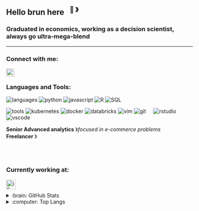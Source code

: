 ## Hello brun here &nbsp;&nbsp;<sup>👾 &#12299;

### Graduated in economics, working as a decision scientist, always go ultra-mega-blend
----

### Connect with me:

[<img align="left" alt="brnohs | LinkedIn" width="22px" src="https://cdn.jsdelivr.net/npm/simple-icons@v3/icons/linkedin.svg" />][linkedin]

[linkedin]: https://www.linkedin.com/in/bruno-schock-7b67356a/

<br />

### Languages and Tools:

![languages](https://img.shields.io/static/v1?label=&message=languages:&color=555&style=flat-square)
![python](https://img.shields.io/static/v1?logo=python&label=&message=python&color=111&logoColor=AAA&style=flat-square&link=)
![javascript](https://img.shields.io/static/v1?logo=javascript&label=&message=javascript&color=111&logoColor=AAA&style=flat-square)
![R](https://img.shields.io/static/v1?logo=R&label=&message=R&color=111&logoColor=AAA&style=flat-square)
![SQL](https://img.shields.io/static/v1?label=&message=SQL&color=111&logoColor=AAA&style=flat-square)
&nbsp;&nbsp;&nbsp;
  
![tools](https://img.shields.io/static/v1?label=&message=tools:&color=555&style=flat-square)
![kubernetes](https://img.shields.io/static/v1?logo=kubernetes&label=&message=kubernetes&color=111&logoColor=AAA&style=flat-square)
![docker](https://img.shields.io/static/v1?logo=docker&label=&message=docker&color=111&logoColor=AAA&style=flat-square)
![databricks](https://img.shields.io/static/v1?logo=databricks&label=&message=spark&color=111&logoColor=AAA&style=flat-square)
![vim](https://img.shields.io/static/v1?logo=vim&label=&message=vim&color=111&logoColor=AAA&style=flat-square)
![git](https://img.shields.io/static/v1?logo=git&label=&message=git&color=111&logoColor=AAA&style=flat-square)
&nbsp;&nbsp;&nbsp;
![rstudio](https://img.shields.io/static/v1?logo=rstudio&message=@:&color=555&style=flat-square)
![vscode](https://img.shields.io/static/v1?logo=vscode&label=&message=adobe&color=111&logoColor=FF0000&style=flat-square)

**Senior Advanced analytics** &#12299;_focused in e-commerce problems_
<br/>
**Freelancer** &#12299;


<br />
<br />


### Currently working at:

[<img align="left" alt="iFood" width="26px" src="https://avatars2.githubusercontent.com/u/26223435?s=200&v=4" />][work]

<br />
<br />




<details>
  <summary>:brain: GitHub Stats</summary>

[![Brun's github stats](https://github-readme-stats.vercel.app/api?username=brunhs&count_private=true&show_icons=true)](https://github.com/brunhs/github-readme-stats)

</details>

<details>
  <summary>:computer: Top  Langs</summary>

[![Top Langs](https://github-readme-stats.vercel.app/api/top-langs/?username=brunhs&layout=compact&hide=html)](https://github.com/brunhs/github-readme-stats)
</details>


[work]: https://www.ifood.com.br/
